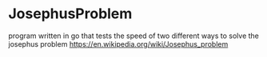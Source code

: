 # JosephusProblem
program written in go that tests the speed of two different ways to solve the josephus problem https://en.wikipedia.org/wiki/Josephus_problem
